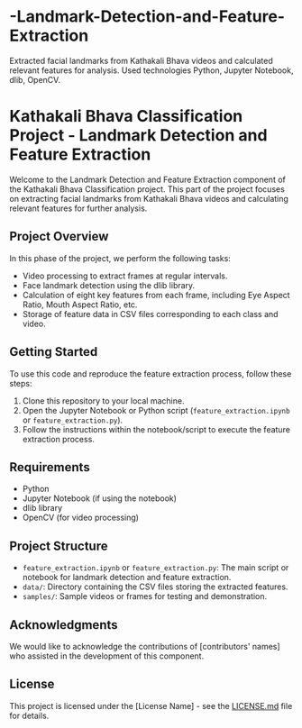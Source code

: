 # -Landmark-Detection-and-Feature-Extraction
Extracted facial landmarks from Kathakali Bhava videos and calculated relevant features for analysis. Used technologies Python, Jupyter Notebook, dlib, OpenCV.
# Kathakali Bhava Classification Project - Landmark Detection and Feature Extraction

Welcome to the Landmark Detection and Feature Extraction component of the Kathakali Bhava Classification project. This part of the project focuses on extracting facial landmarks from Kathakali Bhava videos and calculating relevant features for further analysis.

## Project Overview

In this phase of the project, we perform the following tasks:

- Video processing to extract frames at regular intervals.
- Face landmark detection using the dlib library.
- Calculation of eight key features from each frame, including Eye Aspect Ratio, Mouth Aspect Ratio, etc.
- Storage of feature data in CSV files corresponding to each class and video.

## Getting Started

To use this code and reproduce the feature extraction process, follow these steps:

1. Clone this repository to your local machine.
2. Open the Jupyter Notebook or Python script (`feature_extraction.ipynb` or `feature_extraction.py`).
3. Follow the instructions within the notebook/script to execute the feature extraction process.

## Requirements

- Python
- Jupyter Notebook (if using the notebook)
- dlib library
- OpenCV (for video processing)

## Project Structure

- `feature_extraction.ipynb` or `feature_extraction.py`: The main script or notebook for landmark detection and feature extraction.
- `data/`: Directory containing the CSV files storing the extracted features.
- `samples/`: Sample videos or frames for testing and demonstration.

## Acknowledgments

We would like to acknowledge the contributions of [contributors' names] who assisted in the development of this component.

## License

This project is licensed under the [License Name] - see the [LICENSE.md](LICENSE.md) file for details.

